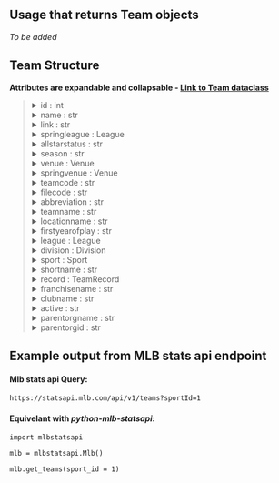 ## Usage that returns Team objects

_To be added_

## Team Structure

**Attributes are expandable and collapsable - [Link to Team dataclass](https://github.com/zero-sum-seattle/python-mlb-statsapi/blob/development/mlbstatsapi/models/teams/team.py)**


<blockquote>

<details>
<summary>id : int   </summary>

* id number of the team  
</details>

<details>
<summary>name : str   </summary>

* name of the team  
</details>

<details>
<summary>link : str   </summary>

* The API link for the team  
</details>

<details>
<summary>springleague : League   </summary>

* The spring league of the team. Dataclass: [League](https://github.com/zero-sum-seattle/python-mlb-statsapi/blob/development/mlbstatsapi/models/leagues/league.py)

<blockquote>

<details>
<summary>id : int   </summary>

* id number of the league  
</details>

<details>
<summary>name : str   </summary>

* name of the league  
</details>

<details>
<summary>link : str   </summary>

* link of the league  
</details>

<details>
<summary>abbreviation : str   </summary>

* abbreviation the league  
</details>

</blockquote>

</details>

<details>
<summary>allstarstatus : str   </summary>

* The all status status of the team  
</details>

<details>
<summary>season : str   </summary>

* The team's current season  
</details>

<details>
<summary>venue : Venue   </summary>

* The team's home venue. Dataclass: [Venue](https://github.com/zero-sum-seattle/python-mlb-statsapi/blob/development/mlbstatsapi/models/venues/venue.py)  

<blockquote>

<details>
<summary>id : int   </summary>

* id for this venue  
</details>

<details>
<summary>name : str   </summary>

* Name for this venue  
</details>

<details>
<summary>link : str   </summary>

* Link to venues endpoint  
</details>

</blockquote>

</details>

<details>
<summary>springvenue : Venue   </summary>

* The team's spring venue. Dataclass: [Venue]()

<blockquote>

<details>
<summary>id : int   </summary>

* id for this venue  
</details>

<details>
<summary>link : str   </summary>

* Link to venues endpoint  
</details>


</blockquote>

</details>

<details>
<summary>teamcode : str   </summary>

* team code   
</details>

<details>
<summary>filecode : str   </summary>

* filecode name of the team  
</details>

<details>
<summary>abbreviation : str   </summary>

* The abbreviation of the team name  
</details>

<details>
<summary>teamname : str   </summary>

* The team name   
</details>

<details>
<summary>locationname : str   </summary>

* The location of the team  
</details>

<details>
<summary>firstyearofplay : str   </summary>

* The first year the team began play  
</details>

<details>
<summary>league : League   </summary>

* The league of the team  
</details>

<details>
<summary>division : Division   </summary>

* The division the team is in  
</details>

<details>
<summary>sport : Sport   </summary>

* The sport of the team  
</details>

<details>
<summary>shortname : str   </summary>

* The shortname of the team  
</details>

<details>
<summary>record : TeamRecord   </summary>

* The record of the team  
</details>

<details>
<summary>franchisename : str   </summary>

* The franchisename of the team  
</details>

<details>
<summary>clubname : str   </summary>

* The clubname of the team  
</details>

<details>
<summary>active : str   </summary>

* Active status of the team  
</details>

<details>
<summary>parentorgname : str   </summary>

* The name of the parent team or org  
</details>

<details>
<summary>parentorgid : str   </summary>

* The id of the partent team or org  
</details>


</blockquote>


## Example output from MLB stats api endpoint

#### Mlb stats api Query:   
```https://statsapi.mlb.com/api/v1/teams?sportId=1```

#### Equivelant with *python-mlb-statsapi*:   
```
import mlbstatsapi

mlb = mlbstatsapi.Mlb()

mlb.get_teams(sport_id = 1)
```